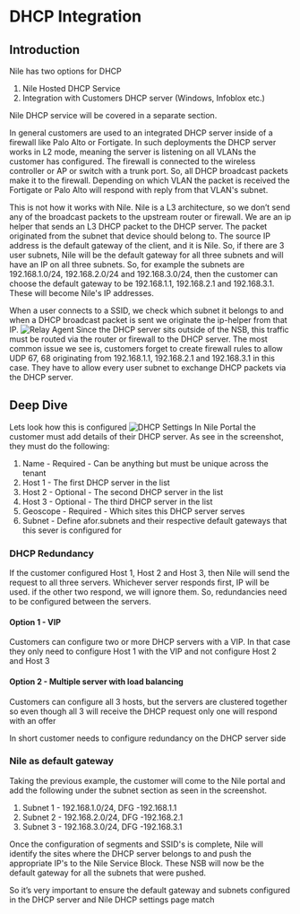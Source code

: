 # DHCP Integration

## Introduction

Nile has two options for DHCP
1. Nile Hosted DHCP Service
2. Integration with Customers DHCP server (Windows, Infoblox etc.)

Nile DHCP service will be covered in a separate section.

In general customers are used to an integrated DHCP server inside of a firewall like Palo Alto or Fortigate. In such deployments the DHCP server works in L2 mode, meaning the server is listening on all VLANs the customer has configured. The firewall is connected to the wireless controller or AP or switch with a trunk port. So, all DHCP broadcast packets make it to the firewall. Depending on which VLAN the packet is received the Fortigate or Palo Alto will respond with reply from that VLAN's subnet.

This is not how it works with Nile. Nile is a L3 architecture, so we don’t send any of the broadcast packets to the upstream router or firewall. We are an ip helper that sends an L3 DHCP packet to the DHCP server. The packet originated from the subnet that device should belong to. The source IP address is the default gateway of the client, and it is Nile. So, if there are 3 user subnets, Nile will be the default gateway for all three subnets and will have an IP on all three subnets. So, for example the subnets are 192.168.1.0/24, 192.168.2.0/24 and 192.168.3.0/24, then the customer can choose the default gateway to be 192.168.1.1, 192.168.2.1 and 192.168.3.1. These will become Nile's IP addresses. 

When a user connects to a SSID, we check which subnet it belongs to and when a DHCP broadcast packet is sent we originate the ip-helper from that IP.
![Relay Agent](/relayagent.png)
Since the DHCP server sits outside of the NSB, this traffic must be routed via the router or firewall to the DHCP server. The most common issue we see is, customers forget to create firewall rules to allow UDP 67, 68 originating from 192.168.1.1, 192.168.2.1 and 192.168.3.1 in this case. They have to allow every user subnet to exchange DHCP packets via the DHCP server.

## Deep Dive 

Lets look how this is configured
![DHCP Settings](/dhcpnp.png)
In Nile Portal the customer must add details of their DHCP server. As see in the screenshot, they must do the following:
1. Name - Required - Can be anything but must be unique across the tenant
2. Host 1 - The first DHCP server in the list
3. Host 2 - Optional - The second DHCP server in the list
4. Host 3 - Optional - The third DHCP server in the list
5. Geoscope - Required - Which sites this DHCP server serves
6. Subnet - Define afor.subnets and their respective default gateways that this sever is configured for

### DHCP Redundancy
If the customer configured Host 1, Host 2 and Host 3, then Nile will send the request to all three servers. Whichever server responds first, IP will be used. if the other two respond, we will ignore them. So, redundancies need to be configured between the servers.

#### Option 1 - VIP
Customers can configure two or more DHCP servers with a VIP. In that case they only need to configure Host 1 with the VIP and not configure Host 2 and Host 3

#### Option 2 - Multiple server with load balancing
Customers can configure all 3 hosts, but the servers are clustered together so even though all 3 will receive the DHCP request only one will respond with an offer

In short customer needs to configure redundancy on the DHCP server side

### Nile as default gateway
Taking the previous example, the customer will come to the Nile portal and add the following under the subnet section as seen in the screenshot.
1. Subnet 1 - 192.168.1.0/24, DFG -192.168.1.1
2. Subnet 2 - 192.168.2.0/24, DFG -192.168.2.1
3. Subnet 3 - 192.168.3.0/24, DFG -192.168.3.1

Once the configuration of segments and SSID's is complete, Nile will identify the sites where the DHCP server belongs to and push the appropriate IP's to the Nile Service Block. These NSB will now be the default gateway for all the subnets that were pushed.

So it’s very important to ensure the default gateway and subnets configured in the DHCP server and Nile DHCP settings page match


